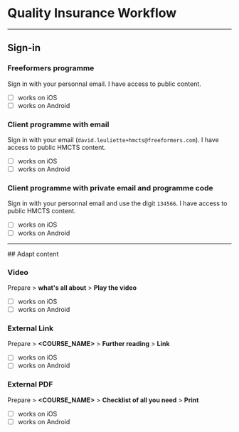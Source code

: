# Quality Insurance Workflow

---

## Sign-in

### Freeformers programme

Sign in with your personnal email.
I have access to public content.

- [ ] works on iOS
- [ ] works on Android

### Client programme with email

Sign in with your email (`david.leuliette+hmcts@freeformers.com`).
I have access to public HMCTS content.

- [ ] works on iOS
- [ ] works on Android

### Client programme with private email and programme code

Sign in with your personnal email and use the digit `134566`.
I have access to public HMCTS content.

- [ ] works on iOS
- [ ] works on Android

---

## Adapt content

### Video

Prepare > **what's all about** > **Play the video**

- [ ] works on iOS
- [ ] works on Android

### External Link

Prepare > **<COURSE_NAME>** > **Further reading** > **Link**

- [ ] works on iOS
- [ ] works on Android

### External PDF

Prepare > **<COURSE_NAME>** > **Checklist of all you need** > **Print**

- [ ] works on iOS
- [ ] works on Android
